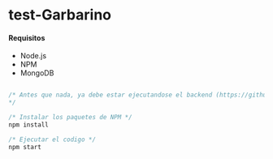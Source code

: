# test-Garbarino

#### Requisitos

- Node.js
- NPM
- MongoDB

```javascript

/* Antes que nada, ya debe estar ejecutandose el backend (https://github.com/Andrefer25/test-garbarino-back)
*/

/* Instalar los paquetes de NPM */
npm install

/* Ejecutar el codigo */
npm start

```